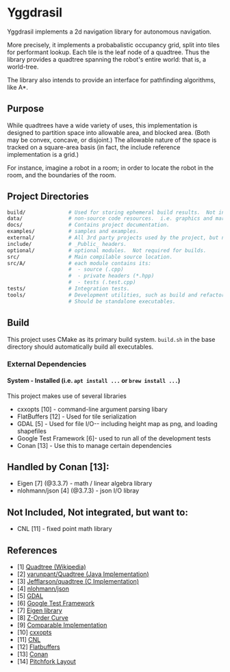 Yggdrasil 
===============================================================

Yggdrasil implements a 2d navigation library for autonomous navigation.

More precisely, it implements a probabalistic occupancy grid, split into tiles for performant lookup.  Each tile is the leaf node of a quadtree.  Thus the library provides a quadtree spanning the robot's entire world: that is, a world-tree.

The library also intends to provide an interface for pathfinding algorithms, like A*. 

Purpose
-------

While quadtrees have a wide variety of uses, this implementation is designed to partition space into allowable area, and blocked area.  (Both may be convex, concave, or disjoint.)  The allowable nature of the space is tracked on a square-area basis (in fact, the include reference implementation is a grid.)

For instance, imagine a robot in a room; in order to locate the robot in the room, and the boundaries of the room.

Project Directories
-------------------
``` bash
build/              # Used for storing ephemeral build results.  Not in version control.
data/               # non-source code resources.  i.e. graphics and markup files
docs/               # Contains project documentation.
examples/           # samples and examples.
external/           # All 3rd party projects used by the project, but not edited / maintained
include/            # _Public_ headers.
optional/           # optional modules.  Not required for builds.
src/                # Main compilable source location.
src/A/              # each module contains its: 
                    #  - source (.cpp)
                    #  - private headers (*.hpp)
                    #  - tests (.test.cpp)
tests/              # Integration tests.
tools/              # Development utilities, such as build and refactoring scripts.
                    # Should be standalone executables.
```


Build
-----
This project uses CMake as its primary build system. `build.sh` in the base directory should automatically build all executables.


### External Dependencies
#### System - Installed (i.e. `apt install ...` or `brew install ...`)
This project makes use of several libraries
- cxxopts [10] - command-line argument parsing libary
- FlatBuffers [12] - Used for tile serialization
- GDAL [5] - Used for file I/O-- including height map as png, and loading shapefiles
- Google Test Framework [6]- used to run all of the development tests
- Conan [13] - Use this to manage certain dependencies

## Handled by Conan [13]:
- Eigen [7] (@3.3.7) - math / linear algebra library
- nlohmann/json [4] (@3.7.3) - json I/O libray

## Not Included, Not integrated, but want to:
- CNL [11] - fixed point math library

References
----------
- [1] [Quadtree (Wikipedia)](http://en.wikipedia.org/wiki/Quadtree)
- [2] [varunpant/Quadtree (Java Implementation)](https://github.com/varunpant/Quadtree)
- [3] [Jefflarson/quadtree (C Implementation)](https://github.com/thejefflarson/quadtree)
- [4] [nlohmann/json](https://github.com/nlohmann/json)
- [5] [GDAL](https://gdal.org/)
- [6] [Google Test Framework](https://github.com/google/googletest)
- [7] [Eigen library](http://eigen.tuxfamily.org/index.php)
- [8] [Z-Order Curve](https://en.wikipedia.org/wiki/Z-order_curve)
- [9] [Comparable Implementation](https://github.com/google/s2geometry)
- [10] [cxxopts](https://github.com/jarro2783/cxxopts)
- [11] [CNL](https://github.com/johnmcfarlane/cnl)
- [12] [Flatbuffers](https://google.github.io/flatbuffers/)
- [13] [Conan](https://docs.conan.io/en/latest/introduction.html)
- [14] [Pitchfork Layout](https://github.com/vector-of-bool/pitchfork/)